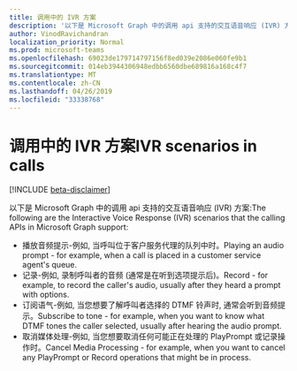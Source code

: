 ```yaml
---
title: 调用中的 IVR 方案
description: '以下是 Microsoft Graph 中的调用 api 支持的交互语音响应 (IVR) 方案:'
author: VinodRavichandran
localization_priority: Normal
ms.prod: microsoft-teams
ms.openlocfilehash: 69023de179714797156f8ed039e2086e060fe9b1
ms.sourcegitcommit: 014eb3944306948edbb6560dbe689816a168c4f7
ms.translationtype: MT
ms.contentlocale: zh-CN
ms.lasthandoff: 04/26/2019
ms.locfileid: "33338768"
---
```

# <a name="ivr-scenarios-in-calls"></a><span data-ttu-id="4b366-103">调用中的 IVR 方案</span><span class="sxs-lookup"><span data-stu-id="4b366-103">IVR scenarios in calls</span></span>

[!INCLUDE [beta-disclaimer](../../includes/beta-disclaimer.md)]

<span data-ttu-id="4b366-104">以下是 Microsoft Graph 中的调用 api 支持的交互语音响应 (IVR) 方案:</span><span class="sxs-lookup"><span data-stu-id="4b366-104">The following are the Interactive Voice Response (IVR) scenarios that the calling APIs in Microsoft Graph support:</span></span>

- <span data-ttu-id="4b366-105">播放音频提示-例如, 当呼叫位于客户服务代理的队列中时。</span><span class="sxs-lookup"><span data-stu-id="4b366-105">Playing an audio prompt - for example, when a call is placed in a customer service agent's queue.</span></span>
- <span data-ttu-id="4b366-106">记录-例如, 录制呼叫者的音频 (通常是在听到选项提示后)。</span><span class="sxs-lookup"><span data-stu-id="4b366-106">Record - for example, to record the caller's audio, usually after they heard a prompt with options.</span></span>
- <span data-ttu-id="4b366-107">订阅语气-例如, 当您想要了解呼叫者选择的 DTMF 铃声时, 通常会听到音频提示。</span><span class="sxs-lookup"><span data-stu-id="4b366-107">Subscribe to tone - for example, when you want to know what DTMF tones the caller selected, usually after hearing the audio prompt.</span></span>
- <span data-ttu-id="4b366-108">取消媒体处理-例如, 当您想要取消任何可能正在处理的 PlayPrompt 或记录操作时。</span><span class="sxs-lookup"><span data-stu-id="4b366-108">Cancel Media Processing - for example, when you want to cancel any PlayPrompt or Record operations that might be in process.</span></span>

